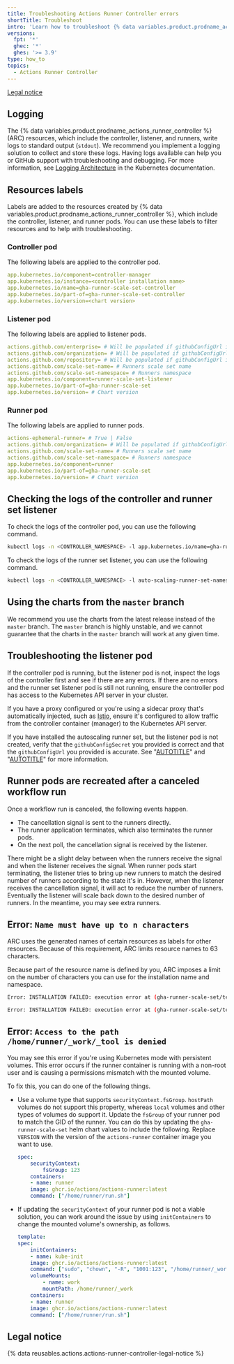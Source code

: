 ```yaml
---
title: Troubleshooting Actions Runner Controller errors
shortTitle: Troubleshoot
intro: 'Learn how to troubleshoot {% data variables.product.prodname_actions_runner_controller %} errors.'
versions:
  fpt: '*'
  ghec: '*'
  ghes: '>= 3.9'
type: how_to
topics:
  - Actions Runner Controller
---
```


[Legal notice](#legal-notice)

## Logging

The {% data variables.product.prodname_actions_runner_controller %} (ARC) resources, which include the controller, listener, and runners, write logs to standard output (`stdout`). We recommend you implement a logging solution to collect and store these logs. Having logs available can help you or GitHub support with troubleshooting and debugging. For more information, see [Logging Architecture](https://kubernetes.io/docs/concepts/cluster-administration/logging/) in the Kubernetes documentation.

## Resources labels

Labels are added to the resources created by {% data variables.product.prodname_actions_runner_controller %}, which include the controller, listener, and runner pods. You can use these labels to filter resources and to help with troubleshooting.

### Controller pod

The following labels are applied to the controller pod.

```yaml
app.kubernetes.io/component=controller-manager
app.kubernetes.io/instance=<controller installation name>
app.kubernetes.io/name=gha-runner-scale-set-controller
app.kubernetes.io/part-of=gha-runner-scale-set-controller
app.kubernetes.io/version=<chart version>
```

### Listener pod

The following labels are applied to listener pods.

```yaml
actions.github.com/enterprise= # Will be populated if githubConfigUrl is an enterprise URL
actions.github.com/organization= # Will be populated if githubConfigUrl is an organization URL
actions.github.com/repository= # Will be populated if githubConfigUrl is a repository URL
actions.github.com/scale-set-name= # Runners scale set name
actions.github.com/scale-set-namespace= # Runners namespace
app.kubernetes.io/component=runner-scale-set-listener
app.kubernetes.io/part-of=gha-runner-scale-set
app.kubernetes.io/version= # Chart version
```

### Runner pod

The following labels are applied to runner pods.

```yaml
actions-ephemeral-runner= # True | False
actions.github.com/organization= # Will be populated if githubConfigUrl is an organization URL
actions.github.com/scale-set-name= # Runners scale set name
actions.github.com/scale-set-namespace= # Runners namespace
app.kubernetes.io/component=runner
app.kubernetes.io/part-of=gha-runner-scale-set
app.kubernetes.io/version= # Chart version
```

## Checking the logs of the controller and runner set listener

To check the logs of the controller pod, you can use the following command.

```bash copy
kubectl logs -n <CONTROLLER_NAMESPACE> -l app.kubernetes.io/name=gha-runner-scale-set-controller
```

To check the logs of the runner set listener, you can use the following command.

```bash copy
kubectl logs -n <CONTROLLER_NAMESPACE> -l auto-scaling-runner-set-namespace=arc-runners -l auto-scaling-runner-set-name=arc-runner-set
```

## Using the charts from the `master` branch

We recommend you use the charts from the latest release instead of the `master` branch. The `master` branch is highly unstable, and we cannot guarantee that the charts in the `master` branch will work at any given time.

## Troubleshooting the listener pod

If the controller pod is running, but the listener pod is not, inspect the logs of the controller first and see if there are any errors. If there are no errors and the runner set listener pod is still not running, ensure the controller pod has access to the Kubernetes API server in your cluster.

If you have a proxy configured or you're using a sidecar proxy that's automatically injected, such as [Istio](https://istio.io/), ensure it's configured to allow traffic from the controller container (manager) to the Kubernetes API server.

If you have installed the autoscaling runner set, but the listener pod is not created, verify that the `githubConfigSecret` you provided is correct and that the `githubConfigUrl` you provided is accurate. See "[AUTOTITLE](/actions/hosting-your-own-runners/managing-self-hosted-runners-with-actions-runner-controller/authenticating-to-the-github-api)" and "[AUTOTITLE](/actions/hosting-your-own-runners/managing-self-hosted-runners-with-actions-runner-controller/deploying-runner-scale-sets-with-actions-runner-controller)" for more information.

## Runner pods are recreated after a canceled workflow run

Once a workflow run is canceled, the following events happen.

* The cancellation signal is sent to the runners directly.
* The runner application terminates, which also terminates the runner pods.
* On the next poll, the cancellation signal is received by the listener.

There might be a slight delay between when the runners receive the signal and when the listener receives the signal. When runner pods start terminating, the listener tries to bring up new runners to match the desired number of runners according to the state it's in. However, when the listener receives the cancellation signal, it will act to reduce the number of runners. Eventually the listener will scale back down to the desired number of runners. In the meantime, you may see extra runners.

## Error: `Name must have up to n characters`

ARC uses the generated names of certain resources as labels for other resources. Because of this requirement, ARC limits resource names to 63 characters.

Because part of the resource name is defined by you, ARC imposes a limit on the number of characters you can use for the installation name and namespace.

```bash
Error: INSTALLATION FAILED: execution error at (gha-runner-scale-set/templates/autoscalingrunnerset.yaml:5:5): Name must have up to 45 characters

Error: INSTALLATION FAILED: execution error at (gha-runner-scale-set/templates/autoscalingrunnerset.yaml:8:5): Namespace must have up to 63 characters
```

## Error: `Access to the path /home/runner/_work/_tool is denied`

You may see this error if you're using Kubernetes mode with persistent volumes. This error occurs if the runner container is running with a non-root user and is causing a permissions mismatch with the mounted volume.

To fix this, you can do one of the following things.

* Use a volume type that supports `securityContext.fsGroup`. `hostPath` volumes do not support this property, whereas `local` volumes and other types of volumes do support it. Update the `fsGroup` of your runner pod to match the GID of the runner. You can do this by updating the `gha-runner-scale-set` helm chart values to include the following. Replace `VERSION` with the version of the `actions-runner` container image you want to use.

    ```yaml copy
    spec:
        securityContext:
            fsGroup: 123
        containers:
        - name: runner
        image: ghcr.io/actions/actions-runner:latest
        command: ["/home/runner/run.sh"]
    ```

* If updating the `securityContext` of your runner pod is not a viable solution, you can work around the issue by using `initContainers` to change the mounted volume's ownership, as follows.

    ```yaml copy
    template:
    spec:
        initContainers:
        - name: kube-init
        image: ghcr.io/actions/actions-runner:latest
        command: ["sudo", "chown", "-R", "1001:123", "/home/runner/_work"]
        volumeMounts:
            - name: work
            mountPath: /home/runner/_work
        containers:
        - name: runner
        image: ghcr.io/actions/actions-runner:latest
        command: ["/home/runner/run.sh"]
    ```

## Legal notice

{% data reusables.actions.actions-runner-controller-legal-notice %}
